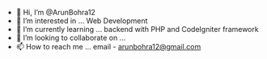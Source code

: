 - 👋 Hi, I’m @ArunBohra12
- 👀 I’m interested in ... Web Development
- 🌱 I’m currently learning ... backend with PHP and CodeIgniter framework
- 💞️ I’m looking to collaborate on ...
- 📫 How to reach me ... email - arunbohra12@gmail.com

<!---
ArunBohra12/ArunBohra12 is a ✨ special ✨ repository because its `README.md` (this file) appears on your GitHub profile.
You can click the Preview link to take a look at your changes.
--->
